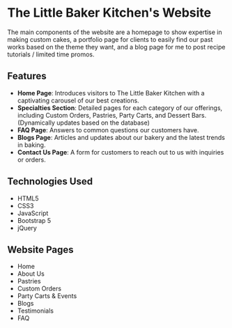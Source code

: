 # The Little Baker Kitchen's Website
The main components of the website are a homepage to show expertise in making custom cakes, a portfolio page for clients to easily find our past works based on the theme they want, and a blog page for me to post recipe tutorials / limited time promos.

## Features

- **Home Page**: Introduces visitors to The Little Baker Kitchen with a captivating carousel of our best creations.
- **Specialties Section**: Detailed pages for each category of our offerings, including Custom Orders, Pastries, Party Carts, and Dessert Bars. (Dynamically updates based on the database)
- **FAQ Page**: Answers to common questions our customers have.
- **Blogs Page**: Articles and updates about our bakery and the latest trends in baking.
- **Contact Us Page**: A form for customers to reach out to us with inquiries or orders.

## Technologies Used

- HTML5
- CSS3
- JavaScript
- Bootstrap 5
- jQuery

## Website Pages
- Home 
- About Us
- Pastries
- Custom Orders
- Party Carts & Events
- Blogs
- Testimonials
- FAQ
